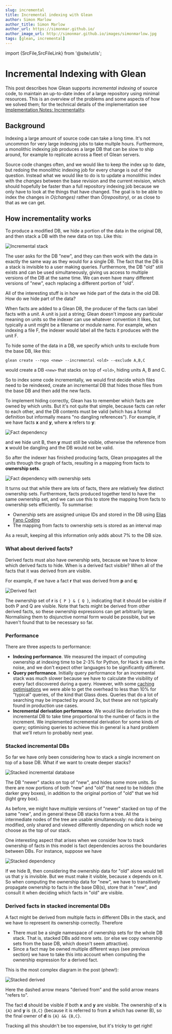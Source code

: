 ```yaml
---
slug: incremental
title: Incremental indexing with Glean
author: Simon Marlow
author_title: Simon Marlow
author_url: https://simonmar.github.io/
author_image_url: http://simonmar.github.io/images/simonmarlow.jpg
tags: [glean, incremental]
---
```


import {SrcFile,SrcFileLink} from '@site/utils';

# Incremental Indexing with Glean

  This post describes how Glean supports *incremental indexing* of
  source code, to maintain an up-to-date index of a large repository
  using minimal resources. This is an overview of the problems and
  some aspects of how we solved them; for the technical details of the
  implementation see [Implementation Notes:
  Incrementality](/docs/implementation/incrementality).

## Background

Indexing a large amount of source code can take a long time. It's not
uncommon for very large indexing jobs to take multple
hours. Furthermore, a monolithic indexing job produces a large DB that
can be slow to ship around, for example to replicate across a fleet of
Glean servers.

Source code changes often, and we would like to keep the index up to
date, but redoing the monolithic indexing job for every change is out
of the question. Instead what we would like to do is to update a
monolithic index with the *changes* between the base revision and the
current revision, which should hopefully be faster than a full
repository indexing job because we only have to look at the things
that have changed. The goal is to be able to index the changes in
*O(changes)* rather than *O(repository)*, or as close to that as we
can get.

## How incrementality works

To produce a modified DB, we hide a portion of the data in the
original DB, and then stack a DB with the new data on top. Like this:

![Incremental stack](./incremental/stack.jpg)

The user asks for the DB "new", and they can then work with the data
in exactly the same way as they would for a single DB. The fact that
the DB is a stack is invisible to a user making queries. Furthermore,
the DB "old" still exists and can be used simultaneously, giving us
access to multiple versions of the DB at the same time. We can even
have many different versions of "new", each replacing a different
portion of "old".

All of the interesting stuff is in how we hide part of the data in the
old DB.  How do we hide part of the data?

When facts are added to a Glean DB, the producer of the facts can
label facts with a *unit*. A unit is just a string; Glean doesn't impose
any particular meaning on units so the indexer can use whatever
convention it likes, but typically a unit might be a filename or
module name. For example, when indexing a file F, the indexer would
label all the facts it produces with the unit F.

To hide some of the data in a DB, we specify which units to exclude
from the base DB, like this:

```
glean create --repo <new> --incremental <old> --exclude A,B,C
```

would create a DB `<new>` that stacks on top of `<old>`, hiding units A, B
and C.

So to index some code incrementally, we would first decide which files
need to be reindexed, create an incremental DB that hides those files
from the base DB and then add the new facts.

To implement hiding correctly, Glean has to remember which facts are
owned by which units. But it's not quite that simple, because facts
can refer to each other, and the DB contents must be valid (which has
a formal definition but informally means "no dangling
references"). For example, if we have facts **x** and **y**, where **x** refers to
**y**:

![Fact dependency](./incremental/factdep1.jpg)

and we hide unit B, then **y** must still be visible, otherwise the
reference from **x** would be dangling and the DB would not be valid.

So after the indexer has finished producing facts, Glean propagates
all the units through the graph of facts, resulting in a mapping from
facts to **ownership sets**.

![Fact dependency with ownership sets](./incremental/factdep2.jpg)

It turns out that while there are lots of facts, there are relatively
few distinct ownership sets. Furthermore, facts produced together tend
to have the same ownership set, and we can use this to store the
mapping from facts to ownership sets efficiently. To summarise:


* Ownership sets are assigned unique IDs and stored in the DB using <a href="https://github.com/facebook/folly/blob/main/folly/experimental/EliasFanoCoding.h">Elias Fano Coding</a>
* The mapping from facts to ownership sets is
  stored as an interval map

As a result, keeping all this information only adds about 7% to the DB
size.

### What about derived facts?

Derived facts must also have ownership sets, because we have to know
which derived facts to hide. When is a derived fact visible? When all
of the facts that it was derived from are visible.

For example, if we have a fact **r** that was derived from **p** and **q**:

![Derived fact](./incremental/derived.jpg)

The ownership set of **r** is `{ P } & { Q }`, indicating that it should be
visible if both P and Q are visible. Note that facts might be derived
from other derived facts, so these ownership expressions can get
arbitrarily large. Normalising them to disjunctive normal form would
be possible, but we haven't found that to be necessary so far.

### Performance

There are three aspects to performance:

* **Indexing performance**. We measured the impact of computing
 ownership at indexing time to be 2-3% for Python, for Hack it was in
 the noise, and we don't
 expect other languages to be significantly different.
* **Query performance**. Initially query performance for an
 incremental stack was much slower because we have to calculate the visibility of every fact discovered during a query. However, with some [caching optimisations](/docs/implementation/incrementality#caching-fact-ownership) we were able to get the overhead to less than 10% for "typical" queries, of the kind that Glass does. Queries that do a lot of searching may be impacted by around 3x, but these are not typically found in production use cases.
* **Incremental derivation performance**. We would like derivation in the incremental DB to take time proportional to the number of facts in the increment. We implemented incremental derivation for some kinds of query; optimising queries to achieve this in general is a hard problem that we'll return to probably next year.

### Stacked incremental DBs

So far we have only been considering how to stack a single increment
on top of a base DB. What if we want to create deeper stacks?

![Stacked incremental database](./incremental/stacked-incremental.jpg)

The DB "newer" stacks on top of "new", and hides some more units. So
there are now portions of both "new" and "old" that need to be hidden
(the darker grey boxes), in addition to the original portion of "old"
that we hid (light grey box).

As before, we might have multiple versions of "newer" stacked on top
of the same "new", and in general these DB stacks form a tree. All the
intermediate nodes of the tree are usable simultaneously: no data is
being modified, only shared and viewed differently depending on which
node we choose as the top of our stack.

One interesting aspect that arises when we consider how to track
ownership of facts in this model is fact dependencies across the
boundaries between DBs.  For instance, suppose we have

![Stacked dependency](./incremental/stacked-dependency.jpg)

If we hide B, then considering the ownership data for "old" alone
would tell us that y is invisible. But we must make it visible,
because x depends on it. So when computing the ownership data for
"new", we have to transitively propagate ownership to facts in the
base DB(s), store that in "new", and consult it when deciding which
facts in "old" are visible.

### Derived facts in stacked incremental DBs

A fact might be derived from multiple facts in different DBs in the
stack, and we have to represent its ownership correctly. Therefore

* There must be a single namespace of ownership sets for the whole DB stack. That is, stacked DBs add more sets. (or else we copy ownership sets from the base DB, which doesn't seem attractive).
* Since a fact may be owned multiple different ways (see previous section) we have to take this into account when computing the ownership expression for a derived fact.

This is the most complex diagram in the post (phew!):

![Stacked derived](./incremental/stacked-derived.jpg)

Here the dashed arrow means "derived from" and the solid arrow means
"refers to".

The fact **d** should be visible if both **x** and **y** are visible. The
ownership of **x** is `{A}` and **y** is `{B,C}` (because it is referred to from **z**
which has owner B), so the final owner of **d** is `{A} && {B,C}`.

Tracking all this shouldn't be too expensive, but it's tricky to get
right!
